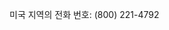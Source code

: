 <Token xmlns:xlink="http://www.w3.org/1999/xlink">미국 지역의 전화 번호: (800) 221-4792</Token>

<!--HONumber=May16_HO1-->



